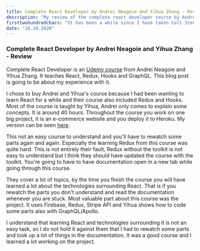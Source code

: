 ```yaml
---
title: Complete React Developer by Andrei Neagoie and Yihua Zhang - Review
description: "My review of the complete react developer course by Andrei Neagoie and Yihua Zhang"
firsttwohundredchars: "It has been a while since I have taken Colt Steele's The Web Development Bootcamp on Udemy. It was the first web development course I took and at the time I did not know HTML, CSS or anything about ba..."
date: "26.10.2020"
---
```


###  Complete React Developer by Andrei Neagoie and Yihua Zhang - Review

Complete React Developer is an <a href="https://www.udemy.com/course/complete-react-developer-zero-to-mastery/" target="_blank" rel="noopener noreferrer">Udemy course</a> from Andrei Neagoie and Yihua Zhang. It teaches React, Redux, Hooks and GraphQL. This blog post is going to be about my experience with it.

I chose to buy Andrei and Yihua's course because I had been wanting to learn React for a while and their course also included Redux and Hooks. Most of the course is taught by Yihua, Andrei only comes to explain some concepts. It is around 40 hours. Throughout the course you work on one big project, it is an e-commerce website and you deploy it to Heroku. My version can be seen <a href="https://crwn-kara.herokuapp.com/" target="_blank" rel="noopener noreferrer">here</a>.

This not an easy course to understand and you'll have to rewatch some parts again and again. Especially the learning Redux from this course was quite hard. This is not entirely their fault, Redux without the toolkit is not easy to understand but I think they should have updated the course with the toolkit. You're going to have to have documentation open in a new tab while going through this course.

They cover a lot of topics, by the time you finish the course you will have learned a lot about the technologies surrounding React. That is if you rewatch the parts you don't understand and read the documentation whenever you are stuck. Most valuable part about this course was the project. It uses Firebase, Redux, Stripe API and Yihua shows how to code some parts also with GraphQL/Apollo.

I understand that learning React and technologies surrounding it is not an easy task, so I do not hold it against them that I had to rewatch some parts and look up a lot of things in the documentation. It was a good course and I learned a lot working on the project.